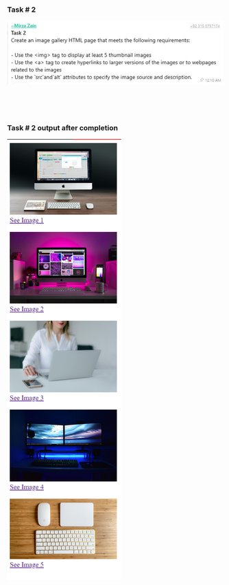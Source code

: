 ### Task # 2

![Task 2](Task2.jpg)

<br><br><br>

### Task # 2 output after completion

![Task 2 Output](Task2done.png) 